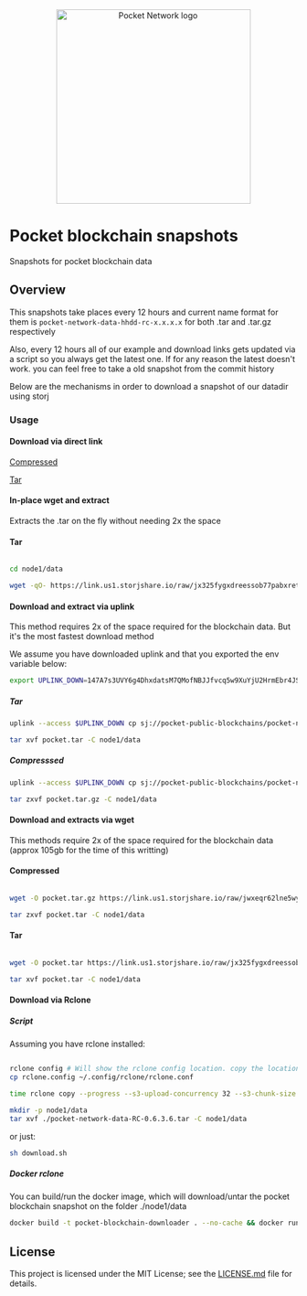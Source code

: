 
<div align="center">
  <a href="https://www.pokt.network">
    <img src="https://user-images.githubusercontent.com/16605170/74199287-94f17680-4c18-11ea-9de2-b094fab91431.png" alt="Pocket Network logo" width="340"/>
  </a>
</div>

# Pocket blockchain snapshots 
Snapshots for pocket blockchain data


## Overview

This snapshots take places every 12 hours and current name format for them is `pocket-network-data-hhdd-rc-x.x.x.x` for both .tar and .tar.gz respectively

Also, every 12 hours all of our example and download links gets updated via a script so you always get the latest one. If for any reason the latest doesn't work. you can feel free to take a old snapshot from the commit history

Below are the mechanisms in order to download a snapshot of our datadir using storj


### Usage 

#### Download via direct link


[Compressed](https://link.us1.storjshare.io/raw/jwxeqr62lne5wyvu63gpr4kq6tna/pocket-public-blockchains/pocket-network-data-1215-rc-0.6.3.6.tar.gz)

[Tar](https://link.us1.storjshare.io/raw/jx325fygxdreessob77pabxretya/pocket-public-blockchains/pocket-network-data-1215-rc-0.6.3.6.tar)



#### In-place wget and extract

Extracts the .tar on the fly without needing 2x the space


#### Tar 

```bash

cd node1/data

wget -qO- https://link.us1.storjshare.io/raw/jx325fygxdreessob77pabxretya/pocket-public-blockchains/pocket-network-data-1215-rc-0.6.3.6.tar | tar xvf -

```

#### Download and extract via uplink

This method requires 2x of the space required for the blockchain data. But it's the most fastest download method

We assume you have downloaded uplink and that you exported the env variable below:

```bash
export UPLINK_DOWN=147A7s3UVY6g4DhxdatsM7QMofNBJJfvcq5w9XuYjU2HrmEbr4JSbRy3NQu3mijqk7T8in1PYEAdcf11dd5yhJ4eDAn4UMppBgqcN49f2tHVcGhRV2McpvyTm4U22uXH35h14JA1YXiGdUFDss7ThTnFnPYY8uRTxmtG2UrdW9LZkmuJysNF1sU8anEGcZnGQuYWViAzVx2VwtYTrYQE5CXPQotB2rnGwFaUY9vVeTCKFC8yiwZLHxhPJdZaexrZPbBTaf1xvmuyarMchkxvbn8K7pLXfw7n2xGArJavvRK86Nj1SrRr5ws9ku9i24WbGddKWz4SNaZgUH63Wm65yK8m91kgeHLDhhhR
```

##### Tar 
 
```bash
uplink --access $UPLINK_DOWN cp sj://pocket-public-blockchains/pocket-network-data-1215-rc-0.6.3.6.tar ./pocket.tar --parallelism 5

tar xvf pocket.tar -C node1/data
```

##### Compresssed
 
```bash
uplink --access $UPLINK_DOWN cp sj://pocket-public-blockchains/pocket-network-data-1215-rc-0.6.3.6.tar.gz ./pocket.tar.gz --parallelism 5

tar zxvf pocket.tar.gz -C node1/data
```


#### Download and extracts via wget


This methods require 2x of the space required for the blockchain data (approx 105gb for the time of this writting)

#### Compressed

```bash

wget -O pocket.tar.gz https://link.us1.storjshare.io/raw/jwxeqr62lne5wyvu63gpr4kq6tna/pocket-public-blockchains/pocket-network-data-1215-rc-0.6.3.6.tar.gz

tar zxvf pocket.tar -C node1/data

```


#### Tar 

```bash

wget -O pocket.tar https://link.us1.storjshare.io/raw/jx325fygxdreessob77pabxretya/pocket-public-blockchains/pocket-network-data-1215-rc-0.6.3.6.tar

tar xvf pocket.tar -C node1/data

```

#### Download via Rclone 

##### Script 

Assuming you have rclone installed: 


```bash

rclone config # Will show the rclone config location. copy the location and replace it with our rclone.config
cp rclone.config ~/.config/rclone/rclone.conf 

time rclone copy --progress --s3-upload-concurrency 32 --s3-chunk-size 256M  downloader:pocket-public-blockchains/pocket-network-data-1215-rc-0.6.3.6.tar ./

mkdir -p node1/data
tar xvf ./pocket-network-data-RC-0.6.3.6.tar -C node1/data

```

or just:

```bash
sh download.sh 
```

##### Docker rclone

You can build/run the docker image, which will download/untar the pocket blockchain snapshot on the folder ./node1/data


```bash
docker build -t pocket-blockchain-downloader . --no-cache && docker run -v  $(pwd)/node1/:/root/node1  -it pocket-blockchain-downloader
``` 


## License

This project is licensed under the MIT License; see the [LICENSE.md](LICENSE.md) file for details.
